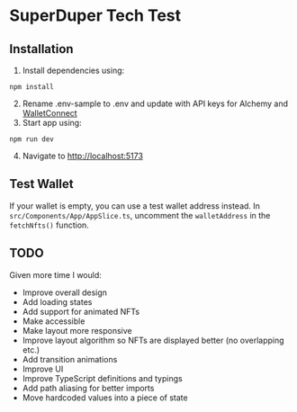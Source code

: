 # SuperDuper Tech Test

## Installation

1. Install dependencies using:

```
npm install
```

2. Rename .env-sample to .env and update with API keys for Alchemy and [WalletConnect](cloud.walletconnect.com)
3. Start app using:

```
npm run dev
```

4. Navigate to [http://localhost:5173](http://localhost:5173)

## Test Wallet

If your wallet is empty, you can use a test wallet address instead. In `src/Components/App/AppSlice.ts`, uncomment the `walletAddress` in the `fetchNfts()` function.

## TODO

Given more time I would:

- Improve overall design
- Add loading states
- Add support for animated NFTs
- Make accessible
- Make layout more responsive
- Improve layout algorithm so NFTs are displayed better (no overlapping etc.)
- Add transition animations
- Improve UI
- Improve TypeScript definitions and typings
- Add path aliasing for better imports
- Move hardcoded values into a piece of state
